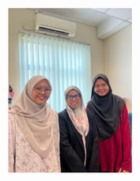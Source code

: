 
<img src="https://github.com/NiesHW/SECB3203_P4B/blob/4c7e0814f646a043435b0bed21921a9583f34ee7/Group_Project/Group_9/Progress/picwithclient.jpeg" width="250">
</p>



